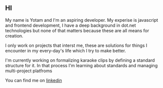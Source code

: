 HI
--
My name is Yotam and I'm an aspiring developer. My experise is javascript and frontend development, I have a deep background in dot.net technologies 
but none of that matters because these are all means for creation.

I only work on projects that interst me, these are solutions for things I encounter in my every-day's life which I try to make better.

I'm currently working on formalizing karaoke clips by defining a standard structure for it.
In that process I'm learning about standards and managing multi-project platfroms

You can find me on [linkedin](https://www.linkedin.com/in/yotam-madar-4a618214/)


<!---
tidmush/tidmush is a ✨ special ✨ repository because its `README.md` (this file) appears on your GitHub profile.
You can click the Preview link to take a look at your changes.
--->
